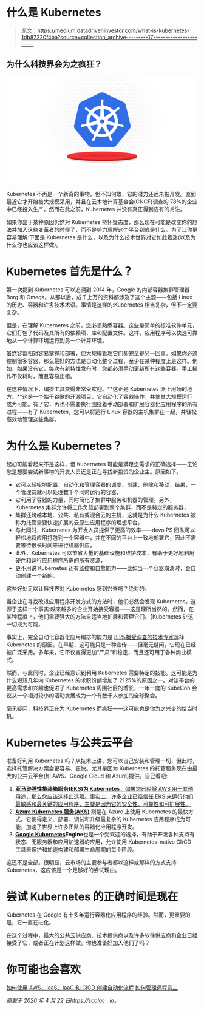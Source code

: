 # 什么是 Kubernetes

> 原文：<https://medium.datadriveninvestor.com/what-is-kubernetes-1db87220f4ba?source=collection_archive---------17----------------------->

## 为什么科技界会为之疯狂？

![](img/fec27b63212d8b28cd5ae821c8345f3e.png)

Kubernetes 不再是一个新奇的事物，但不知何故，它的潜力还远未被开发。直到最近它才开始被大规模采用，并且在云本地计算基金会(CNCF)调查的 78%的企业中已经投入生产。然而在此之前，Kubernetes 并没有真正得到应有的关注。

如果你出于某种原因仍然对 Kubernetes 持怀疑态度，那么现在可能是改变你的想法并加入这些变革者的时候了，而不是努力理解这个平台到底是什么。为了让你更容易理解:下面是 Kubernetes 是什么，以及为什么技术世界对它如此着迷(以及为什么你也应该这样做)。

# Kubernetes 首先是什么？

第一次提到 Kubernetes 可以追溯到 2014 年，Google 的内部容器集群管理器 Borg 和 Omega。从那以后，成千上万的资料都涉及了这个主题——包括 Linux 的历史、容器和许多技术术语。事情是这样的:Kubernetes 相当复杂，但不一定要复杂。

但是，在理解 Kubernetes 之前，您必须熟悉容器。这些是简单的标准软件单元，它们打包了代码及其所有的依赖项、库和配置文件。这样，应用程序可以快速可靠地从一个计算环境运行到另一个计算环境。

虽然容器相对容易掌握和部署，但大规模管理它们却完全是另一回事。如果你必须控制很多容器，那么最好的方法是自动化整个过程，至少在某种程度上是这样。例如，如果没有它，每次有新特性发布时，您都必须手动更新所有这些容器。手工操作不仅耗时，而且容易出错。

在这种情况下，编排工具变得非常受欢迎。**这正是 Kubernetes 派上用场的地方。**这是一个始于谷歌的开源项目，它自动化了容器操作，并使其大规模运行成为可能。有了它，再也不需要执行围绕着手动部署和扩展容器化应用程序的所有过程——有了 Kubernetes，您可以将运行 Linux 容器的主机集群在一起，并轻松高效地管理这些集群。

# 为什么是 Kubernetes？

起初可能看起来不是这样，但 Kubernetes 可能是满足您需求的正确选择——无论您是想要尝试新事物的开发人员还是正在寻找新投资的企业主。原因如下。

*   它可以轻松地配置、自动化和管理容器的调度、创建、删除和移动，结果，一个管理员就可以处理数千个同时运行的容器，
*   它利用了容器的力量，同时简化了集群中服务和机器的管理。另外，Kubernetes 集群允许将工作负载部署到整个集群，而不是特定的服务器，
*   集群还跨越本地、公共、私有或混合云的主机，这就是为什么 Kubernetes 被称为托管需要快速扩展的云原生应用程序的理想平台。
*   与此同时，Kubernetes 为开发人员提供了更高的效率——devo PS 团队可以轻松地将应用打包到一个容器中，并在不同的平台上一致地部署它，因此不需要等待很长时间来进行机器供应，
*   此外，Kubernetes 可以节省大量的基础设施和维护成本，有助于更好地利用硬件和运行应用程序所需的所有资源，
*   更不用说 Kubernetes 还有监控和自愈能力——比如当一个容器崩溃时，会自动创建一个新的。

这些好处足以让科技界对 Kubernetes 感到兴奋吗？绝对的。

当企业在寻找改进应用程序开发方式的方法时，他们必然会发现 Kubernetes。这源于这样一个事实:越来越多的企业开始接受容器——这是理所当然的。然而，在某种程度上，他们需要强大的方法来适当地扩展和管理它们。【Kubernetes 让这一切成为可能。

事实上，完全自动化容器化应用编排的能力是 [83%接受调查的技术专家](https://www.cncf.io/blog/2018/08/29/cncf-survey-use-of-cloud-native-technologies-in-production-has-grown-over-200-percent/)选择 Kubernetes 的原因。在早期，这可能只是一种宣传——但毫无疑问，它现在已经被广泛采用。多年来，它不仅变得更加“严肃”和稳定，而且还可用于各种商业模式。

然而，与此同时，企业已经意识到利用 Kubernetes 需要特定的技能。这可能是为什么短短几年内 Kubernetes 的求职份额增加了 2125%的原因之一。对该平台的更高需求和兴趣也促进了 Kubernetes 周围社区的增长，一年一度的 KubeCon 会议从一个相对较小的活动发展成为一个有数千人参加的全球聚会。

毫无疑问，科技界正在为 Kubernetes 而疯狂——这可能也是你为之兴奋的恰当时机。

# Kubernetes 与公共云平台

准备好利用 Kubernetes 吗？从技术上讲，您可以自己安装和管理一切，但此时，选择托管解决方案会更容易、更快。尤其是因为 Kubernetes 的托管服务现在由最大的公共云平台(如 AWS、Google Cloud 和 Azure)提供。自己看吧:

1.  [**亚马逊弹性集装箱服务(EKS)为 Kubernetes**。如果您已经将 AWS 用于其他用途，那么您应该选择此选项。事实上，许多企业已经信任 EKS 来运行他们最敏感和最关键的应用程序，主要是因为它的安全性、可靠性和可扩展性。](https://aws.amazon.com/eks/)
2.  [**Azure Kubernetes 服务(AKS)**](https://azure.microsoft.com/en-gb/services/kubernetes-service/#features) 则是在 Azure 上使用 Kubernetes 的最快方式。它使得定义、部署、调试和升级最复杂的 Kubernetes 应用程序成为可能，加速了世界上许多团队的容器化应用程序开发。
3.  [**Google Kubernetes**](https://cloud.google.com/kubernetes-engine)**Engine**也是一个受欢迎的选择，有助于开发各种支持有状态、无服务器和应用加速器的应用，允许使用 Kubernetes-native CI/CD 工具来保护和加速构建和部署生命周期的每个阶段。

这还不是全部。很明显，云市场的主要参与者都以这样或那样的方式支持 Kubernetes，这应该是一个足够好的尝试理由。

# 尝试 Kubernetes 的正确时间是现在

Kubernetes 在 Google 有十多年运行容器化应用程序的经验。然而，更重要的是，它一直在进化。

在这个过程中，最大的公共云供应商、技术提供商以及许多软件供应商和企业已经接受了它，或者正在计划这样做。你也准备好加入他们了吗？

# 你可能也会喜欢

[如何使用 AWS、IaaS、IaaC 和 CICD 创建自动化流程](https://scalac.io/automation-process-using-aws-iaas-iaac-and-cicd-orchestration/)
[如何管理远程员工](https://medium.com/scalac/how-to-manage-remote-employees-7644703991cb)

*原载于 2020 年 4 月 22 日*[*https://scalac . io*](https://scalac.io/what-is-kubernetes/)*。*